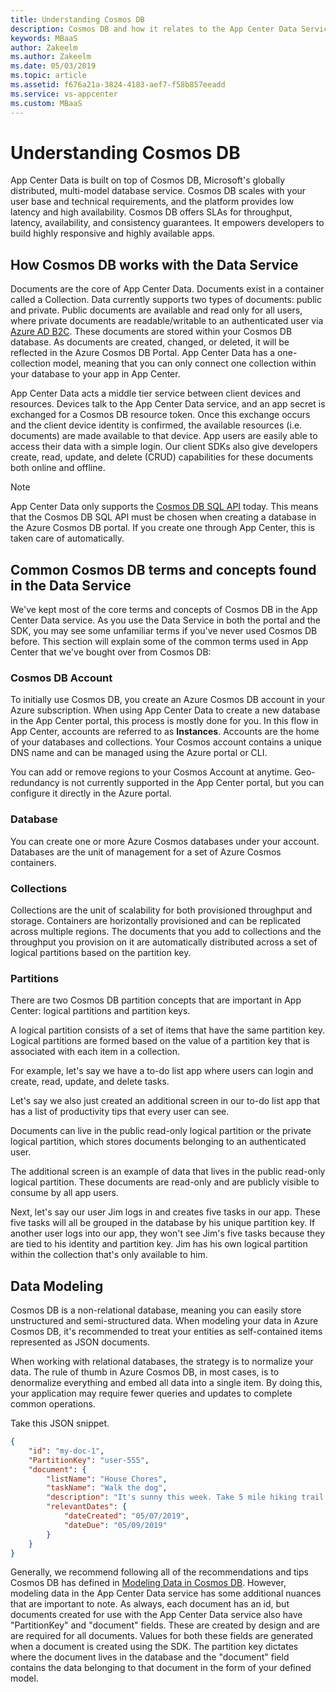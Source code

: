 ```yaml
---
title: Understanding Cosmos DB 
description: Cosmos DB and how it relates to the App Center Data Service
keywords: MBaaS
author: Zakeelm
ms.author: Zakeelm
ms.date: 05/03/2019
ms.topic: article
ms.assetid: f676a21a-3824-4183-aef7-f58b857eeadd
ms.service: vs-appcenter
ms.custom: MBaaS
---
```


# Understanding Cosmos DB

App Center Data is built on top of Cosmos DB, Microsoft's globally distributed, multi-model database service. Cosmos DB scales with your user base and technical requirements, and the platform provides low latency and high availability. Cosmos DB offers SLAs for throughput, latency, availability, and consistency guarantees. It empowers developers to build highly responsive and highly available apps.

## How Cosmos DB works with the Data Service

Documents are the core of App Center Data. Documents exist in a container called a Collection. Data currently supports two types of documents: public and private. Public documents are available and read only for all users, where private documents are readable/writable to an authenticated user via [Azure AD B2C](https://azure.microsoft.com/en-us/services/active-directory-b2c/). These documents are stored within your Cosmos DB database. As documents are created, changed, or deleted, it will be reflected in the Azure Cosmos DB Portal. App Center Data has a one-collection model, meaning that you can only connect one collection within your database to your app in App Center.

App Center Data acts a middle tier service between client devices and resources. Devices talk to the App Center Data service, and an app secret is exchanged for a Cosmos DB resource token. Once this exchange occurs and the client device identity is confirmed, the available resources (i.e. documents) are made available to that device. App users are easily able to access their data with a simple login. Our client SDKs also give developers create, read, update, and delete (CRUD) capabilities for these documents both online and offline.

> [!NOTE]
> App Center Data only supports the [Cosmos DB SQL API](https://docs.microsoft.com/en-us/azure/cosmos-db/sql-api-query-reference) today. This means that the Cosmos DB SQL API must be chosen when creating a database in the Azure Cosmos DB portal. If you create one through App Center, this is taken care of automatically.

## Common Cosmos DB terms and concepts found in the Data Service

We've kept most of the core terms and concepts of Cosmos DB in the App Center Data service. As you use the Data Service in both the portal and the SDK, you may see some unfamiliar terms if you've never used Cosmos DB before. This section will explain some of the common terms used in App Center that we've bought over from Cosmos DB:

### Cosmos DB Account

To initially use Cosmos DB, you create an Azure Cosmos DB account in your Azure subscription. When using App Center Data to create a new database in the App Center portal, this process is mostly done for you. In this flow in App Center, accounts are referred to as **Instances**.  Accounts are the home of your databases and collections. Your Cosmos account contains a unique DNS name and can be managed using the Azure portal or CLI.

You can add or remove regions to your Cosmos Account at anytime. Geo-redundancy is not currently supported in the App Center portal, but you can configure it directly in the Azure portal.

### Database

You can create one or more Azure Cosmos databases under your account. Databases are the unit of management for a set of Azure Cosmos containers.

### Collections

Collections are the unit of scalability for both provisioned throughput and storage. Containers are horizontally provisioned and can be replicated across multiple regions. The documents that you add to collections and the throughput you provision on it are automatically distributed across a set of logical partitions based on the partition key.

### Partitions

There are two Cosmos DB partition concepts that are important in App Center: logical partitions and partition keys.

A logical partition consists of a set of items that have the same partition key. Logical partitions are formed based on the value of a partition key that is associated with each item in a collection.

For example, let's say we have a to-do list app where users can login and create, read, update, and delete tasks.

Let's say we also just created an additional screen in our to-do list app that has a list of productivity tips that every user can see.

Documents can live in the public read-only logical partition or the private logical partition, which stores documents belonging to an authenticated user.

The additional screen is an example of data that lives in the public read-only logical partition. These documents are read-only and are publicly visible to consume by all app users.

Next, let's say our user Jim logs in and creates five tasks in our app. These five tasks will all be grouped in the database by his unique partition key. If another user logs into our app, they won't see Jim's five tasks because they are tied to his identity and partition key.  Jim has his own logical partition within the collection that's only available to him.

## Data Modeling

Cosmos DB is a non-relational database, meaning you can easily store unstructured and semi-structured data. When modeling your data in Azure Cosmos DB, it's recommended to treat your entities as self-contained items represented as JSON documents.

When working with relational databases, the strategy is to normalize your data. The rule of thumb in Azure Cosmos DB, in most cases, is to denormalize everything and embed all data into a single item. By doing this, your application may require fewer queries and updates to complete common operations.

Take this JSON snippet.

```JSON
{
    "id": "my-doc-1",
    "PartitionKey": "user-555",
    "document": {
        "listName": "House Chores",
        "taskName": "Walk the dog",
        "description": "It's sunny this week. Take 5 mile hiking trail at the park",
        "relevantDates": {
            "dateCreated": "05/07/2019",
            "dateDue": "05/09/2019"
        }
    }
}
```

Generally, we recommend following all of the recommendations and tips Cosmos DB has defined  in [Modeling Data in Cosmos DB](https://docs.microsoft.com/en-us/azure/cosmos-db/modeling-data). However, modeling data in the App Center Data service has some additional nuances that are important to note. As always, each document has an id, but documents created for use with the App Center Data service also have "PartitionKey" and "document" fields. These are created by design and are are required for all documents. Values for both these fields are generated when a document is created using the SDK. The partition key dictates where the document lives in the database and the "document" field contains the data belonging to that document in the form of your defined model.
